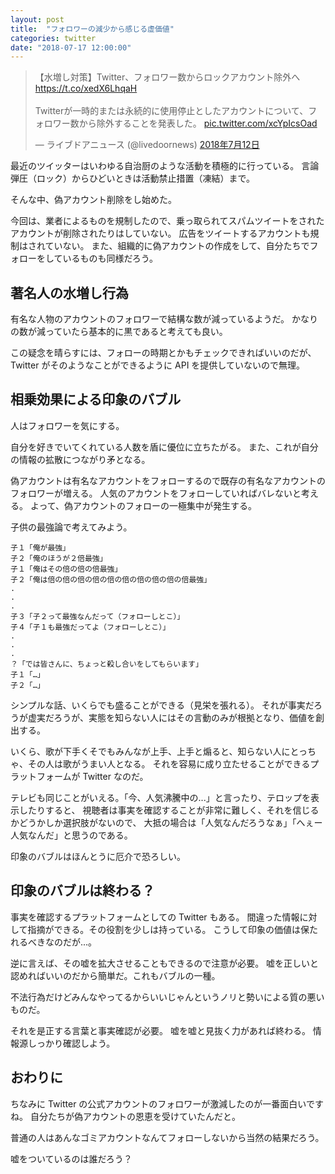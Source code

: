 ```yaml
---
layout: post
title:  "フォロワーの減少から感じる虚価値"
categories: twitter
date: "2018-07-17 12:00:00"
---
```


<blockquote class="twitter-tweet" data-lang="ja"><p lang="ja" dir="ltr">【水増し対策】Twitter、フォロワー数からロックアカウント除外へ<a href="https://t.co/xedX6LhqaH">https://t.co/xedX6LhqaH</a><br><br>Twitterが一時的または永続的に使用停止としたアカウントについて、フォロワー数から除外することを発表した。 <a href="https://t.co/xcYpIcsOad">pic.twitter.com/xcYpIcsOad</a></p>&mdash; ライブドアニュース (@livedoornews) <a href="https://twitter.com/livedoornews/status/1017252382198022144?ref_src=twsrc%5Etfw">2018年7月12日</a></blockquote>
<script async src="https://platform.twitter.com/widgets.js" charset="utf-8"></script>

最近のツイッターはいわゆる自治厨のような活動を積極的に行っている。
言論弾圧（ロック）からひどいときは活動禁止措置（凍結）まで。

そんな中、偽アカウント削除をし始めた。

今回は、業者によるものを規制したので、乗っ取られてスパムツイートをされたアカウントが削除されたりはしていない。
広告をツイートするアカウントも規制はされていない。
また、組織的に偽アカウントの作成をして、自分たちでフォローをしているものも同様だろう。

## 著名人の水増し行為

有名な人物のアカウントのフォロワーで結構な数が減っているようだ。
かなりの数が減っていたら基本的に黒であると考えても良い。

この疑念を晴らすには、フォローの時期とかもチェックできればいいのだが、Twitter がそのようなことができるように API を提供していないので無理。

## 相乗効果による印象のバブル

人はフォロワーを気にする。

自分を好きでいてくれている人数を盾に優位に立ちたがる。
また、これが自分の情報の拡散につながり矛となる。

偽アカウントは有名なアカウントをフォローするので既存の有名なアカウントのフォロワーが増える。
人気のアカウントをフォローしていればバレないと考える。
よって、偽アカウントのフォローの一極集中が発生する。

子供の最強論で考えてみよう。

```
子１「俺が最強」
子２「俺のほうが２倍最強」
子１「俺はその倍の倍の倍最強」
子２「俺は倍の倍の倍の倍の倍の倍の倍の倍の倍の倍最強」
.
.
.
子３「子２って最強なんだって（フォローしとこ）」
子４「子１も最強だってよ（フォローしとこ）」
.
.
.
？「では皆さんに、ちょっと殺し合いをしてもらいます」
子１「…」
子２「…」
```

シンプルな話、いくらでも盛ることができる（見栄を張れる）。
それが事実だろうが虚実だろうが、実態を知らない人にはその言動のみが根拠となり、価値を創出する。

いくら、歌が下手くそでもみんなが上手、上手と煽ると、知らない人にとっちゃ、その人は歌がうまい人となる。
それを容易に成り立たせることができるプラットフォームが Twitter なのだ。

テレビも同じことがいえる。「今、人気沸騰中の...」と言ったり、テロップを表示したりすると、
視聴者は事実を確認することが非常に難しく、それを信じるかどうかしか選択肢がないので、
大抵の場合は「人気なんだろうなぁ」「へぇー人気なんだ」と思うのである。

印象のバブルはほんとうに厄介で恐ろしい。

## 印象のバブルは終わる？

事実を確認するプラットフォームとしての Twitter もある。
間違った情報に対して指摘ができる。その役割を少しは持っている。
こうして印象の価値は保たれるべきなのだが...。

逆に言えば、その嘘を拡大させることもできるので注意が必要。
嘘を正しいと認めればいいのだから簡単だ。これもバブルの一種。

不法行為だけどみんなやってるからいいじゃんというノリと勢いによる質の悪いものだ。

それを是正する言葉と事実確認が必要。
嘘を嘘と見抜く力があれば終わる。
情報源しっかり確認しよう。

## おわりに

ちなみに Twitter の公式アカウントのフォロワーが激減したのが一番面白いですね。
自分たちが偽アカウントの恩恵を受けていたんだと。

普通の人はあんなゴミアカウントなんてフォローしないから当然の結果だろう。


嘘をついているのは誰だろう？
